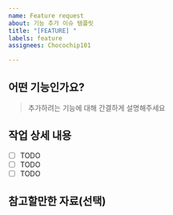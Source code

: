 ```yaml
---
name: Feature request
about: 기능 추가 이슈 템플릿
title: "[FEATURE] "
labels: feature
assignees: Chocochip101

---
```


## 어떤 기능인가요?

> 추가하려는 기능에 대해 간결하게 설명해주세요

## 작업 상세 내용

- [ ] TODO
- [ ] TODO
- [ ] TODO

## 참고할만한 자료(선택)
